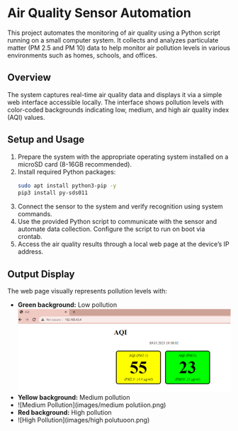 # Air Quality Sensor Automation

This project automates the monitoring of air quality using a Python script running on a small computer system. It collects and analyzes particulate matter (PM 2.5 and PM 10) data to help monitor air pollution levels in various environments such as homes, schools, and offices.

## Overview

The system captures real-time air quality data and displays it via a simple web interface accessible locally. The interface shows pollution levels with color-coded backgrounds indicating low, medium, and high air quality index (AQI) values.

## Setup and Usage

1. Prepare the system with the appropriate operating system installed on a microSD card (8-16GB recommended).
2. Install required Python packages:
    ```bash
    sudo apt install python3-pip -y
    pip3 install py-sds011
    ```
3. Connect the sensor to the system and verify recognition using system commands.
4. Use the provided Python script to communicate with the sensor and automate data collection. Configure the script to run on boot via crontab.
5. Access the air quality results through a local web page at the device’s IP address.

## Output Display

The web page visually represents pollution levels with:

- **Green background:** Low pollution 
![Low Pollution](images/noPolution.png)  
- **Yellow background:** Medium pollution
- ![Medium Pollution](images/medium polutiion.png)  
- **Red background:** High pollution
- ![High Pollution](images/high polutuoon.png) 



 

